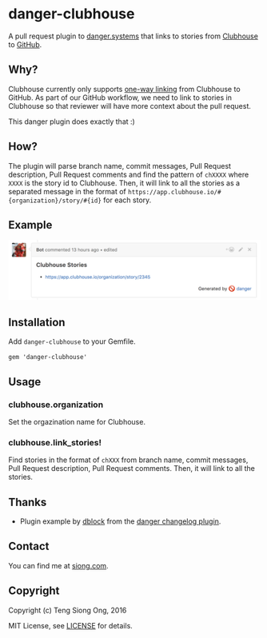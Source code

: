 # danger-clubhouse

A pull request plugin to [danger.systems](http://danger.systems) that
links to stories from [Clubhouse](https://app.clubhouse.io) to
[GitHub](https://github.com/).

## Why?

Clubhouse currently only supports [one-way linking](https://help.clubhouse.io/hc/en-us/articles/207540323-Using-The-Clubhouse-GitHub-Integration) from Clubhouse to
GitHub. As part of our GitHub workflow, we need to link to stories in
Clubhouse so that reviewer will have more context about the pull request.

This danger plugin does exactly that :)

## How?

The plugin will parse branch name, commit messages, Pull Request 
description, Pull Request comments and find the pattern of `chXXXX` where `XXXX`
is the story id to Clubhouse. Then, it will link to all the stories 
as a separated message in the format of
`https://app.clubhouse.io/#{organization}/story/#{id}` for each story.

## Example

![Screen Shot](/pictures/screenshot.png?raw=true)

## Installation

Add `danger-clubhouse` to your Gemfile.

```
gem 'danger-clubhouse'
```

## Usage

### clubhouse.organization

Set the orgazination name for Clubhouse.

### clubhouse.link_stories!

Find stories in the format of `chXXX` from branch name, commit messages, Pull Request 
description, Pull Request comments. Then, it will link to all the stories.

## Thanks

* Plugin example by [dblock](https://github.com/dblock) from the [danger
  changelog plugin](https://github.com/dblock/danger-changelog).

## Contact

You can find me at [siong.com](https://siong.com).

## Copyright

Copyright (c) Teng Siong Ong, 2016

MIT License, see [LICENSE](LICENSE.txt) for details.
